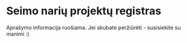 # Seimo narių projektų registras

Aprašymo informacija ruošiama. Jei skubate peržiūrėti - susisiekite su manimi :)
